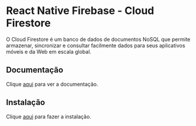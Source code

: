 # React Native Firebase - Cloud Firestore

O Cloud Firestore é um banco de dados de documentos NoSQL que permite armazenar, sincronizar e consultar facilmente dados para seus aplicativos móveis e da Web em escala global.

## Documentação

Clique [aqui](https://github.com/invertase/react-native-firebase) para ver a documentação.

## Instalação

Clique [aqui](https://www.npmjs.com/package/@react-native-firebase/firestore) para fazer a instalação.
